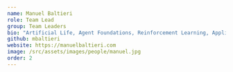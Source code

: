 ```yaml
---
name: Manuel Baltieri
role: Team Lead
group: Team Leaders
bio: "Artificial Life, Agent Foundations, Reinforcement Learning, Applied Category, Control Theory, Cybernetics."
github: mbaltieri
website: https://manuelbaltieri.com
image: /src/assets/images/people/manuel.jpg
order: 2
---
```


